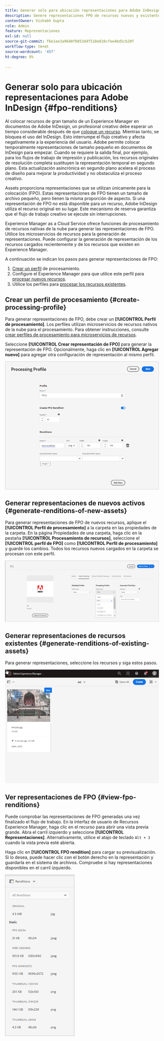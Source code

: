 ```yaml
---
title: Generar solo para ubicación representaciones para Adobe InDesign
description: Genere representaciones FPO de recursos nuevos y existentes mediante el flujo de trabajo Recursos Experience Manager e ImageMagick.
contentOwner: Vishabh Gupta
role: Admin
feature: Representaciones
exl-id: null
source-git-commit: f6e1ee3a9640f0853d4f518e816cfee4bd5cb20f
workflow-type: tm+mt
source-wordcount: '457'
ht-degree: 0%

---
```


# Generar solo para ubicación representaciones para Adobe InDesign {#fpo-renditions}

Al colocar recursos de gran tamaño de un Experience Manager en documentos de Adobe InDesign, un profesional creativo debe esperar un tiempo considerable después de que [coloque un recurso](https://helpx.adobe.com/indesign/using/placing-graphics.html). Mientras tanto, se bloquea el uso del InDesign. Esto interrumpe el flujo creativo y afecta negativamente a la experiencia del usuario. Adobe permite colocar temporalmente representaciones de tamaño pequeño en documentos de InDesign para empezar. Cuando se requiere la salida final, por ejemplo, para los flujos de trabajo de impresión y publicación, los recursos originales de resolución completa sustituyen la representación temporal en segundo plano. Esta actualización asincrónica en segundo plano acelera el proceso de diseño para mejorar la productividad y no obstaculiza el proceso creativo.

Assets proporciona representaciones que se utilizan únicamente para la colocación (FPO). Estas representaciones de FPO tienen un tamaño de archivo pequeño, pero tienen la misma proporción de aspecto. Si una representación de FPO no está disponible para un recurso, Adobe InDesign utiliza el recurso original en su lugar. Este mecanismo de reserva garantiza que el flujo de trabajo creativo se ejecute sin interrupciones.

Experience Manager as a Cloud Service ofrece funciones de procesamiento de recursos nativas de la nube para generar las representaciones de FPO. Utilice los microservicios de recursos para la generación de representaciones. Puede configurar la generación de representación de los recursos cargados recientemente y de los recursos que existen en Experience Manager.

A continuación se indican los pasos para generar representaciones de FPO:
1. [Crear un perfil](#create-processing-profile) de procesamiento.
1. Configure el Experience Manager para que utilice este perfil para [procesar nuevos recursos](#generate-renditions-of-new-assets).
1. Utilice los perfiles para [procesar los recursos existentes](#generate-renditions-of-existing-assets).

## Crear un perfil de procesamiento {#create-processing-profile}

Para generar representaciones de FPO, debe crear un **[!UICONTROL Perfil de procesamiento]**. Los perfiles utilizan microservicios de recursos nativos de la nube para el procesamiento. Para obtener instrucciones, consulte [crear perfiles de procesamiento para microservicios de recursos](asset-microservices-configure-and-use.md).

Seleccione **[!UICONTROL Crear representación de FPO]** para generar la representación de FPO. Opcionalmente, haga clic en **[!UICONTROL Agregar nuevo]** para agregar otra configuración de representación al mismo perfil.

![create-processing-profile-fpo-renditions](assets/create-processing-profile-fpo-renditions.png)

## Generar representaciones de nuevos activos {#generate-renditions-of-new-assets}

Para generar representaciones de FPO de nuevos recursos, aplique el **[!UICONTROL Perfil de procesamiento]** a la carpeta en las propiedades de la carpeta. En la página Propiedades de una carpeta, haga clic en la pestaña **[!UICONTROL Procesamiento de recursos]**, seleccione el **[!UICONTROL perfil de FPO]** como **[!UICONTROL Perfil de procesamiento]** y guarde los cambios. Todos los recursos nuevos cargados en la carpeta se procesan con este perfil.

![add-fpo-rendition](assets/add-fpo-rendition.png)


## Generar representaciones de recursos existentes {#generate-renditions-of-existing-assets}

Para generar representaciones, seleccione los recursos y siga estos pasos.

![fpo-existing-asset-reprocess](assets/fpo-existing-asset-reprocess.gif)


## Ver representaciones de FPO {#view-fpo-renditions}

Puede comprobar las representaciones de FPO generadas una vez finalizado el flujo de trabajo. En la interfaz de usuario de Recursos Experience Manager, haga clic en el recurso para abrir una vista previa grande. Abra el carril izquierdo y seleccione **[!UICONTROL Representaciones]**. Alternativamente, utilice el atajo de teclado `Alt + 3` cuando la vista previa esté abierta.

Haga clic en **[!UICONTROL FPO rendition]** para cargar su previsualización. Si lo desea, puede hacer clic con el botón derecho en la representación y guardarla en el sistema de archivos. Compruebe si hay representaciones disponibles en el carril izquierdo.

![rendition_list](assets/list-renditions.png)
